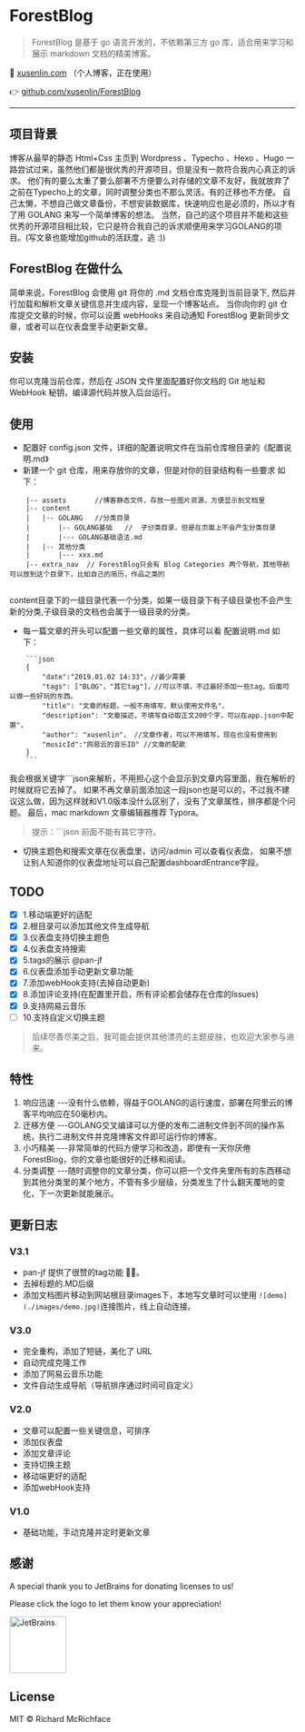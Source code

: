 # ForestBlog

> ForestBlog 是基于 go 语言开发的，不依赖第三方 go 库，适合用来学习和展示 markdown 文档的精美博客。


:chestnut:  [xusenlin.com](http://xusenlin.com) （个人博客，正在使用）

:point_right:  [github.com/xusenlin/ForestBlog](https://github.com/xusenlin/ForestBlog)

---  

## 项目背景
博客从最早的静态 Html+Css 主页到 Wordpress 、Typecho 、Hexo 、Hugo 一路尝试过来，虽然他们都是很优秀的开源项目，但是没有一款符合我内心真正的诉求。
他们有的要么太重了要么部署不方便要么对存储的文章不友好，我就放弃了之前在Typecho上的文章，同时调整分类也不那么灵活，有的迁移也不方便。
自己太懒，不想自己做文章备份，不想安装数据库，快速响应也是必须的，所以才有了用 GOLANG 来写一个简单博客的想法。
当然，自己的这个项目并不能和这些优秀的开源项目相比较，它只是符合我自己的诉求顺便用来学习GOLANG的项目。(写文章也能增加github的活跃度，逃 :))

## ForestBlog 在做什么


简单来说，ForestBlog 会使用 git 将你的 .md 文档仓库克隆到当前目录下, 然后并行加载和解析文章关键信息并生成内容，呈现一个博客站点。
当你向你的 git 仓库提交文章的时候，你可以设置 webHooks 来自动通知 ForestBlog 更新同步文章，或者可以在仪表盘里手动更新文章。


## 安装
你可以克隆当前仓库，然后在 JSON 文件里面配置好你文档的 Git 地址和 WebHook 秘钥，编译源代码并放入后台运行。


## 使用

- 配置好 config.json 文件，详细的配置说明文件在当前仓库根目录的《配置说明.md》
- 新建一个 git 仓库，用来存放你的文章，但是对你的目录结构有一些要求
如下：
```
    |-- assets       //博客静态文件，存放一些图片资源，方便显示到文档里
    |-- content
    |   |-- GOLANG   //分类目录
    |       |-- GOLANG基础   //  子分类目录，但是在页面上不会产生分类目录
    |       |--- GOLANG基础语法.md   
    |   |-- 其他分类
    |       |--- xxx.md
    |-- extra_nav  // ForestBlog只会有 Blog Categories 两个导航，其他导航可以放到这个目录下，比如自己的简历，作品之类的
    
```
content目录下的一级目录代表一个分类，如果一级目录下有子级目录也不会产生新的分类,子级目录的文档也会属于一级目录的分类。

- 每一篇文章的开头可以配置一些文章的属性，具体可以看 配置说明.md
如下：
```
    ```json
    {
        "date":"2019.01.02 14:33"，//最少需要
        "tags": ["BLOG"，"其它tag"]，//可以不填，不过最好添加一些tag，后面可以做一些好玩的东西。
        "title": "文章的标题，一般不用填写，默认使用文件名"，
        "description": "文章描述，不填写自动取正文200个字，可以在app.json中配置"，
        "author": "xusenlin"， //文章作者，可以不用填写，现在也没有使用到
        "musicId":"网易云的音乐ID" //文章的配歌
    }
    ```
```
我会根据关键字```json来解析，不用担心这个会显示到文章内容里面，我在解析的时候就将它去掉了。
如果不再文章前面添加这一段json也是可以的，不过我不建议这么做，因为这样就和V1.0版本没什么区别了，没有了文章属性，排序都是个问题。
最后，mac markdown 文章编辑器推荐 Typora。

> 提示：```json 前面不能有其它字符。

- 切换主题色和搜索文章在仪表盘里，访问/admin 可以查看仪表盘，
如果不想让别人知道你的仪表盘地址可以自己配置dashboardEntrance字段。


## TODO
- [x] 1.移动端更好的适配
- [x] 2.根目录可以添加其他文件生成导航
- [x] 3.仪表盘支持切换主题色
- [x] 4.仪表盘支持搜索
- [X] 5.tags的展示 @pan-jf 
- [x] 6.仪表盘添加手动更新文章功能
- [x] 7.添加webHook支持(去掉自动更新)
- [x] 8.添加评论支持(在配置里开启，所有评论都会储存在仓库的Issues)
- [x] 9.支持网易云音乐
- [ ] 10.支持自定义切换主题

> 后续尽善尽美之后，我可能会提供其他漂亮的主题皮肤，也欢迎大家参与进来。

## 特性

1. 响应迅速  ---没有什么依赖，得益于GOLANG的运行速度，部署在阿里云的博客平均响应在50毫秒内。
2. 迁移方便  ---GOLANG交叉编译可以方便的发布二进制文件到不同的操作系统，执行二进制文件并克隆博客文件即可运行你的博客。
3. 小巧精美  ---非常简单的代码方便学习和改造，即使有一天你厌倦ForestBlog，你的文章也能很好的迁移和阅读。
4. 分类调整  ---随时调整你的文章分类，你可以把一个文件夹里所有的东西移动到其他分类里的某个地方，不管有多少层级，分类发生了什么翻天覆地的变化，下一次更新就能展示。

## 更新日志
### V3.1
* pan-jf 提供了很赞的tag功能 👍🏻。
* 去掉标题的.MD后缀
* 添加文档图片移动到网站根目录images下，本地写文章时可以使用 ```![demo](./images/demo.jpg)```连接图片，线上自动连接。

### V3.0
* 完全重构，添加了短链，美化了 URL 
* 自动完成克隆工作
* 添加了网易云音乐功能
* 文件自动生成导航（导航排序通过时间可自定义）

### V2.0
* 文章可以配置一些关键信息，可排序
* 添加仪表盘
* 添加文章评论
* 支持切换主题
* 移动端更好的适配
* 添加webHook支持

### V1.0
* 基础功能，手动克隆并定时更新文章


##  感谢

A special thank you to JetBrains for donating licenses to us!

Please click the logo to let them know your appreciation!

<a href="https://www.jetbrains.com/?from=ForestBlog"><img src="resources/images/jetbrains.png" width="100" alt="JetBrains"/></a>

## License

MIT © Richard McRichface

